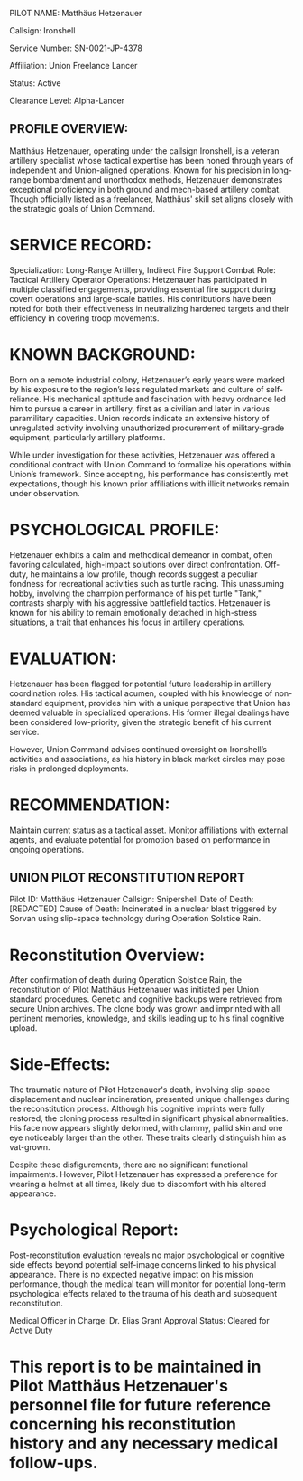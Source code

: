PILOT NAME: Matthäus Hetzenauer

Callsign: Ironshell

Service Number: SN-0021-JP-4378

Affiliation: Union Freelance Lancer

Status: Active

Clearance Level: Alpha-Lancer


## PROFILE OVERVIEW:
Matthäus Hetzenauer, operating under the callsign Ironshell, is a veteran artillery specialist whose tactical expertise has been honed through years of independent and Union-aligned operations. Known for his precision in long-range bombardment and unorthodox methods, Hetzenauer demonstrates exceptional proficiency in both ground and mech-based artillery combat. Though officially listed as a freelancer, Matthäus' skill set aligns closely with the strategic goals of Union Command.

# SERVICE RECORD:
Specialization: Long-Range Artillery, Indirect Fire Support
Combat Role: Tactical Artillery Operator
Operations: Hetzenauer has participated in multiple classified engagements, providing essential fire support during covert operations and large-scale battles. His contributions have been noted for both their effectiveness in neutralizing hardened targets and their efficiency in covering troop movements.

# KNOWN BACKGROUND:
Born on a remote industrial colony, Hetzenauer’s early years were marked by his exposure to the region’s less regulated markets and culture of self-reliance. His mechanical aptitude and fascination with heavy ordnance led him to pursue a career in artillery, first as a civilian and later in various paramilitary capacities. Union records indicate an extensive history of unregulated activity involving unauthorized procurement of military-grade equipment, particularly artillery platforms.

While under investigation for these activities, Hetzenauer was offered a conditional contract with Union Command to formalize his operations within Union’s framework. Since accepting, his performance has consistently met expectations, though his known prior affiliations with illicit networks remain under observation.

# PSYCHOLOGICAL PROFILE:
Hetzenauer exhibits a calm and methodical demeanor in combat, often favoring calculated, high-impact solutions over direct confrontation. Off-duty, he maintains a low profile, though records suggest a peculiar fondness for recreational activities such as turtle racing. This unassuming hobby, involving the champion performance of his pet turtle "Tank," contrasts sharply with his aggressive battlefield tactics. Hetzenauer is known for his ability to remain emotionally detached in high-stress situations, a trait that enhances his focus in artillery operations.

# EVALUATION:
Hetzenauer has been flagged for potential future leadership in artillery coordination roles. His tactical acumen, coupled with his knowledge of non-standard equipment, provides him with a unique perspective that Union has deemed valuable in specialized operations. His former illegal dealings have been considered low-priority, given the strategic benefit of his current service.

However, Union Command advises continued oversight on Ironshell’s activities and associations, as his history in black market circles may pose risks in prolonged deployments.

# RECOMMENDATION:
Maintain current status as a tactical asset. Monitor affiliations with external agents, and evaluate potential for promotion based on performance in ongoing operations.

## UNION PILOT RECONSTITUTION REPORT
Pilot ID: Matthäus Hetzenauer
Callsign: Snipershell
Date of Death: [REDACTED]
Cause of Death: Incinerated in a nuclear blast triggered by Sorvan using slip-space technology during Operation Solstice Rain.

# Reconstitution Overview:
After confirmation of death during Operation Solstice Rain, the reconstitution of Pilot Matthäus Hetzenauer was initiated per Union standard procedures. Genetic and cognitive backups were retrieved from secure Union archives. The clone body was grown and imprinted with all pertinent memories, knowledge, and skills leading up to his final cognitive upload.

# Side-Effects:
The traumatic nature of Pilot Hetzenauer's death, involving slip-space displacement and nuclear incineration, presented unique challenges during the reconstitution process. Although his cognitive imprints were fully restored, the cloning process resulted in significant physical abnormalities. His face now appears slightly deformed, with clammy, pallid skin and one eye noticeably larger than the other. These traits clearly distinguish him as vat-grown.

Despite these disfigurements, there are no significant functional impairments. However, Pilot Hetzenauer has expressed a preference for wearing a helmet at all times, likely due to discomfort with his altered appearance.

# Psychological Report:

Post-reconstitution evaluation reveals no major psychological or cognitive side effects beyond potential self-image concerns linked to his physical appearance. There is no expected negative impact on his mission performance, though the medical team will monitor for potential long-term psychological effects related to the trauma of his death and subsequent reconstitution.

Medical Officer in Charge: Dr. Elias Grant
Approval Status: Cleared for Active Duty

# This report is to be maintained in Pilot Matthäus Hetzenauer's personnel file for future reference concerning his reconstitution history and any necessary medical follow-ups.
